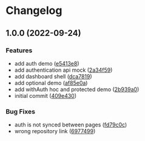 # Changelog

## 1.0.0 (2022-09-24)


### Features

* add auth demo ([e5413e8](https://github.com/theodorusclarence/nextjs-with-auth-hoc/commit/e5413e818717251d309401c93e00838b8186f4e8))
* add authentication api mock ([2a34f59](https://github.com/theodorusclarence/nextjs-with-auth-hoc/commit/2a34f59351418603639049fba0fae7f74ddb911a))
* add dashboard shell ([dca7819](https://github.com/theodorusclarence/nextjs-with-auth-hoc/commit/dca7819233ee72162e408ee5f94ee39a9a807e00))
* add optional demo ([af85e0a](https://github.com/theodorusclarence/nextjs-with-auth-hoc/commit/af85e0a0fb8ce83ae3522074fd6009bdc9cfadb1))
* add withAuth hoc and protected demo ([2b939a0](https://github.com/theodorusclarence/nextjs-with-auth-hoc/commit/2b939a0400e04e15cf675b66bba631d91095ba21))
* initial commit ([409e430](https://github.com/theodorusclarence/nextjs-with-auth-hoc/commit/409e4309864aaaff971136185277e6bf232747c0))


### Bug Fixes

* auth is not synced between pages ([fd79c0c](https://github.com/theodorusclarence/nextjs-with-auth-hoc/commit/fd79c0c775deea3e0f0906b833517372bed59d57))
* wrong repository link ([6977499](https://github.com/theodorusclarence/nextjs-with-auth-hoc/commit/6977499648cad2d021a6c52a14c2c79977224572))
